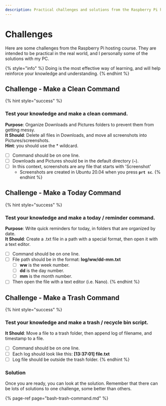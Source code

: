 ```yaml
---
description: Practical challenges and solutions from the Raspberry Pi hosting course.
---
```


# Challenges

Here are some challenges from the Raspberry Pi hosting course. They are intended to be practical in the real world, and I personally some of the solutions with my PC.

{% style="info" %}
Doing is the most effective way of learning, and will help reinforce your knowledge and understanding.
{% endhint %}

## Challenge - Make a Clean Command

{% hint style="success" %}
### Test your knowledge and make a clean command.

**Purpose**: Organize Downloads and Pictures folders to prevent them from getting messy.  
**It Should**: Delete all files in Downloads, and move all screenshots into Pictures/screenshots.  
**Hint**: you should use the \* wildcard.

* [ ] Command should be on one line.
* [ ] Downloads and Pictures should be in the default directory \(**`~`**\).
* [ ] In this context, screenshots are any file that starts with 'Screenshot' 
  * Screenshots are created in Ubuntu 20.04 when you press **`prt sc`**.
{% endhint %}

## Challenge - Make a Today Command

{% hint style="success" %}
### Test your knowledge and make a today / reminder command.

**Purpose**: Write quick reminders for today, in folders that are organized by date.  
**It Should**: Create a .txt file in a path with a special format, then open it with a text editor.

* [ ] Command should be on one line.
* [ ] File path should be in the format: **log/ww/dd-mm.txt**
  * [ ] **ww** is the week number.
  * [ ] **dd** is the day number.
  * [ ] **mm** is the month number.
* [ ] Then open the file with a text editor \(i.e. Nano\).
{% endhint %}

## Challenge - Make a Trash Command

{% hint style="success" %}
### Test your knowledge and make a trash / recycle bin script.

**It Should**: Move a file to a trash folder, then append log of filename, and timestamp to a file.

* [ ] Command should be on one line.
* [ ] Each log should look like this: **\[13:37:01\] file.txt**
* [ ] Log file should be outside the trash folder.
{% endhint %}

### Solution

Once you are ready, you can look at the solution. Remember that there can be lots of solutions to one challenge, some better than others. 

{% page-ref page="bash-trash-command.md" %}



